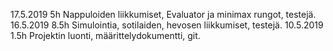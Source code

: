 17.5.2019 5h   Nappuloiden liikkumiset, Evaluator ja minimax rungot, testejä. 
16.5.2019 8.5h Simulointia, sotilaiden, hevosen liikkumiset, testejä.
10.5.2019 1.5h Projektin luonti, määrittelydokumentti, git.
